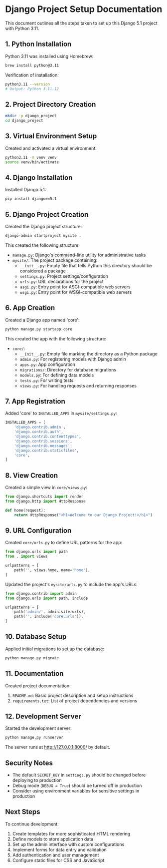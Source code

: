 # Django Project Setup Documentation

This document outlines all the steps taken to set up this Django 5.1 project with Python 3.11.

## 1. Python Installation

Python 3.11 was installed using Homebrew:

```bash
brew install python@3.11
```

Verification of installation:

```bash
python3.11 --version
# Output: Python 3.11.12
```

## 2. Project Directory Creation

```bash
mkdir -p django_project
cd django_project
```

## 3. Virtual Environment Setup

Created and activated a virtual environment:

```bash
python3.11 -m venv venv
source venv/bin/activate
```

## 4. Django Installation

Installed Django 5.1:

```bash
pip install django==5.1
```

## 5. Django Project Creation

Created the Django project structure:

```bash
django-admin startproject mysite .
```

This created the following structure:

- `manage.py`: Django's command-line utility for administrative tasks
- `mysite/`: The project package containing:
  - `__init__.py`: Empty file that tells Python this directory should be considered a package
  - `settings.py`: Project settings/configuration
  - `urls.py`: URL declarations for the project
  - `asgi.py`: Entry point for ASGI-compatible web servers
  - `wsgi.py`: Entry point for WSGI-compatible web servers

## 6. App Creation

Created a Django app named 'core':

```bash
python manage.py startapp core
```

This created the app with the following structure:

- `core/`:
  - `__init__.py`: Empty file marking the directory as a Python package
  - `admin.py`: For registering models with Django admin
  - `apps.py`: App configuration
  - `migrations/`: Directory for database migrations
  - `models.py`: For defining data models
  - `tests.py`: For writing tests
  - `views.py`: For handling requests and returning responses

## 7. App Registration

Added 'core' to `INSTALLED_APPS` in `mysite/settings.py`:

```python
INSTALLED_APPS = [
    'django.contrib.admin',
    'django.contrib.auth',
    'django.contrib.contenttypes',
    'django.contrib.sessions',
    'django.contrib.messages',
    'django.contrib.staticfiles',
    'core',
]
```

## 8. View Creation

Created a simple view in `core/views.py`:

```python
from django.shortcuts import render
from django.http import HttpResponse

def home(request):
    return HttpResponse("<h1>Welcome to our Django Project!</h1>")
```

## 9. URL Configuration

Created `core/urls.py` to define URL patterns for the app:

```python
from django.urls import path
from . import views

urlpatterns = [
    path('', views.home, name='home'),
]
```

Updated the project's `mysite/urls.py` to include the app's URLs:

```python
from django.contrib import admin
from django.urls import path, include

urlpatterns = [
    path('admin/', admin.site.urls),
    path('', include('core.urls')),
]
```

## 10. Database Setup

Applied initial migrations to set up the database:

```bash
python manage.py migrate
```

## 11. Documentation

Created project documentation:

1. `README.md`: Basic project description and setup instructions
2. `requirements.txt`: List of project dependencies and versions

## 12. Development Server

Started the development server:

```bash
python manage.py runserver
```

The server runs at http://127.0.0.1:8000/ by default.

## Security Notes

- The default `SECRET_KEY` in `settings.py` should be changed before deploying to production
- Debug mode (`DEBUG = True`) should be turned off in production
- Consider using environment variables for sensitive settings in production

## Next Steps

To continue development:

1. Create templates for more sophisticated HTML rendering
2. Define models to store application data
3. Set up the admin interface with custom configurations
4. Implement forms for data entry and validation
5. Add authentication and user management
6. Configure static files for CSS and JavaScript
